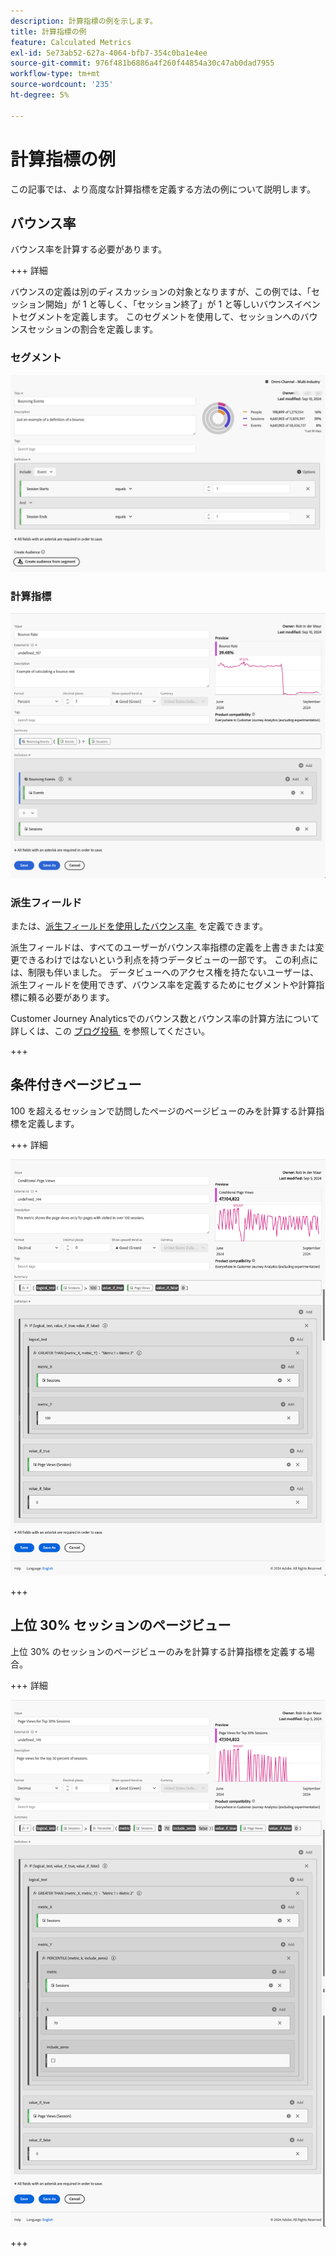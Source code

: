 ```yaml
---
description: 計算指標の例を示します。
title: 計算指標の例
feature: Calculated Metrics
exl-id: 5e73ab52-627a-4064-bfb7-354c0ba1e4ee
source-git-commit: 976f481b6886a4f260f44854a30c47ab0dad7955
workflow-type: tm+mt
source-wordcount: '235'
ht-degree: 5%

---
```


# 計算指標の例

この記事では、より高度な計算指標を定義する方法の例について説明します。

## バウンス率

バウンス率を計算する必要があります。

+++ 詳細

バウンスの定義は別のディスカッションの対象となりますが、この例では、「セッション開始」が 1 と等しく、「セッション終了」が 1 と等しいバウンスイベントセグメントを定義します。 このセグメントを使用して、セッションへのバウンスセッションの割合を定義します。


### セグメント

![&#x200B; バウンスイベント &#x200B;](assets/example-bounce-bouncedevents.png)

### 計算指標

![バウンス率](assets/example-bounce-rate.png)


### 派生フィールド

または、[&#x200B; 派生フィールドを使用したバウンス率 &#x200B;](/help/data-views/derived-fields/derived-fields.md#bounces) を定義できます。

派生フィールドは、すべてのユーザーがバウンス率指標の定義を上書きまたは変更できるわけではないという利点を持つデータビューの一部です。 この利点には、制限も伴いました。 データビューへのアクセス権を持たないユーザーは、派生フィールドを使用できず、バウンス率を定義するためにセグメントや計算指標に頼る必要があります。

Customer Journey Analyticsでのバウンス数とバウンス率の計算方法について詳しくは、この [&#x200B; ブログ投稿 &#x200B;](https://experienceleaguecommunities.adobe.com/t5/adobe-analytics-blogs/calculating-bounces-amp-bounce-rate-in-adobe-customer-journey/ba-p/706446?profile.language=ja) を参照してください。

+++


## 条件付きページビュー

100 を超えるセッションで訪問したページのページビューのみを計算する計算指標を定義します。

+++ 詳細 

![&#x200B; 条件付きページビュー &#x200B;](assets/conditional-page-views.png)

+++

## 上位 30% セッションのページビュー

上位 30% のセッションのページビューのみを計算する計算指標を定義する場合。

+++ 詳細

![&#x200B; 上位 30% のページビュー &#x200B;](assets/top30-page-views.png)

+++
